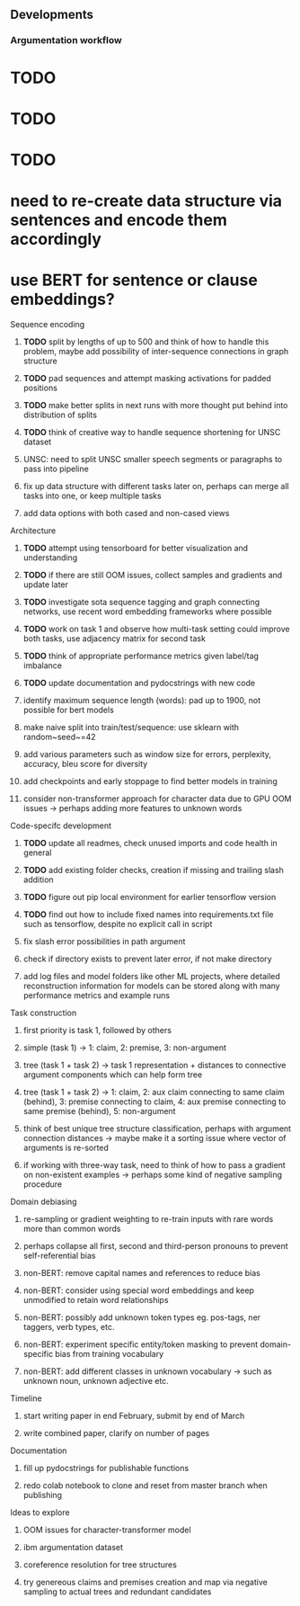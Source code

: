 Developments
------------

### Argumentation workflow

**TODO**
=====================================================

**TODO**
===============================================================================================================

**TODO**
============================================================================================================

need to re-create data structure via sentences and encode them accordingly
==========================================================================

use BERT for sentence or clause embeddings?
===========================================

Sequence encoding

1.  **TODO** split by lengths of up to 500 and think of how
    to handle this problem, maybe add possibility of inter-sequence
    connections in graph structure

2.  **TODO** pad sequences and attempt masking activations
    for padded positions

3.  **TODO** make better splits in next runs with more
    thought put behind into distribution of splits

4.  **TODO** think of creative way to handle sequence
    shortening for UNSC dataset

5.  UNSC: need to split UNSC smaller speech segments or paragraphs to
    pass into pipeline

6.  fix up data structure with different tasks later on, perhaps can
    merge all tasks into one, or keep multiple tasks

7.  add data options with both cased and non-cased views

Architecture

1.  **TODO** attempt using tensorboard for better
    visualization and understanding

2.  **TODO** if there are still OOM issues, collect samples
    and gradients and update later

3.  **TODO** investigate sota sequence tagging and graph
    connecting networks, use recent word embedding frameworks where
    possible

4.  **TODO** work on task 1 and observe how multi-task
    setting could improve both tasks, use adjacency matrix for second
    task

5.  **TODO** think of appropriate performance metrics given
    label/tag imbalance

6.  **TODO** update documentation and pydocstrings with new
    code

7.  identify maximum sequence length (words): pad up to 1900, not
    possible for bert models

8.  make naive split into train/test/sequence: use sklearn with
    random~seed~=42

9.  add various parameters such as window size for errors, perplexity,
    accuracy, bleu score for diversity

10. add checkpoints and early stoppage to find better models in training

11. consider non-transformer approach for character data due to GPU OOM
    issues -\> perhaps adding more features to unknown words

Code-specifc development

1.  **TODO** update all readmes, check unused imports and
    code health in general

2.  **TODO** add existing folder checks, creation if missing
    and trailing slash addition

3.  **TODO** figure out pip local environment for earlier
    tensorflow version

4.  **TODO** find out how to include fixed names into
    requirements.txt file such as tensorflow, despite no explicit call
    in script

5.  fix slash error possibilities in path argument

6.  check if directory exists to prevent later error, if not make
    directory

7.  add log files and model folders like other ML projects, where
    detailed reconstruction information for models can be stored along
    with many performance metrics and example runs

Task construction

1.  first priority is task 1, followed by others

2.  simple (task 1) -\> 1: claim, 2: premise, 3: non-argument

3.  tree (task 1 + task 2) -\> task 1 representation + distances to
    connective argument components which can help form tree

4.  tree (task 1 + task 2) -\> 1: claim, 2: aux claim connecting to same
    claim (behind), 3: premise connecting to claim, 4: aux premise
    connecting to same premise (behind), 5: non-argument

5.  think of best unique tree structure classification, perhaps with
    argument connection distances -\> maybe make it a sorting issue
    where vector of arguments is re-sorted

6.  if working with three-way task, need to think of how to pass a
    gradient on non-existent examples -\> perhaps some kind of negative
    sampling procedure

Domain debiasing

1.  re-sampling or gradient weighting to re-train inputs with rare words
    more than common words

2.  perhaps collapse all first, second and third-person pronouns to
    prevent self-referential bias

3.  non-BERT: remove capital names and references to reduce bias

4.  non-BERT: consider using special word embeddings and keep unmodified
    to retain word relationships

5.  non-BERT: possibly add unknown token types eg. pos-tags, ner
    taggers, verb types, etc.

6.  non-BERT: experiment specific entity/token masking to prevent
    domain-specific bias from training vocabulary

7.  non-BERT: add different classes in unknown vocabulary -\> such as
    unknown noun, unknown adjective etc.

Timeline

1.  start writing paper in end February, submit by end of March

2.  write combined paper, clarify on number of pages

Documentation

1.  fill up pydocstrings for publishable functions

2.  redo colab notebook to clone and reset from master branch when
    publishing

Ideas to explore

1.  OOM issues for character-transformer model

2.  ibm argumentation dataset

3.  coreference resolution for tree structures

4.  try genereous claims and premises creation and map via negative
    sampling to actual trees and redundant candidates
